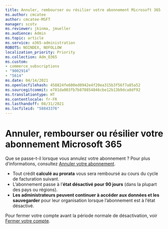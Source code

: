 ```yaml
---
title: Annuler, rembourser ou résilier votre abonnement Microsoft 365
ms.author: cmcatee
author: cmcatee-MSFT
manager: scotv
ms.reviewer: jkinma, jmueller
ms.audience: Admin
ms.topic: article
ms.service: o365-administration
ROBOTS: NOINDEX, NOFOLLOW
localization_priority: Priority
ms.collection: Adm_O365
ms.custom:
- commerce_subscriptions
- "9002914"
- "5614"
ms.date: 04/14/2021
ms.openlocfilehash: 458824fe600ed0942e4f20ea315b3f56f7a85a52
ms.sourcegitcommit: e781da003fb7b878854846cbe12b13b9dca8df92
ms.translationtype: HT
ms.contentlocale: fr-FR
ms.lasthandoff: 08/31/2021
ms.locfileid: "58843376"
---
```

# <a name="cancelrefundclose-your-microsoft-365-subscription"></a>Annuler, rembourser ou résilier votre abonnement Microsoft 365

Que se passe-t-il lorsque vous annulez votre abonnement ? Pour plus d’informations, consultez [Annuler votre abonnement](https://docs.microsoft.com/microsoft-365/commerce/subscriptions/cancel-your-subscription?view=o365-worldwide).

- Tout crédit **calculé au prorata** vous sera remboursé au cours du cycle de facturation suivant.
- L’abonnement passe à l’**état désactivé pour 90 jours** (dans la plupart des pays ou régions).
- **Les administrateurs peuvent continuer à accéder aux données et les sauvegarder** pour leur organisation lorsque l’abonnement est à l’état désactivé.

Pour fermer votre compte avant la période normale de désactivation, voir [Fermer votre compte](https://docs.microsoft.com/microsoft-365/commerce/close-your-account?view=o365-worldwide).

